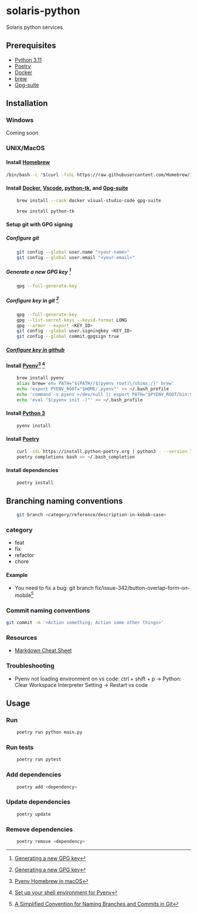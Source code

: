 # solaris-python

Solaris python services

## Prerequisites

- [Python 3.11](https://docs.python.org/3/)
- [Poetry](https://python-poetry.org/docs/#installation)
- [Docker](https://docs.docker.com/get-docker/)
- [brew](https://brew.sh/)
- [Gpg-suite](https://gpgtools.org/)

## Installation

### Windows

Coming soon

### UNIX/MacOS

#### Install [Homebrew](https://brew.sh/)

```sh
/bin/bash -c "$(curl -fsSL https://raw.githubusercontent.com/Homebrew/install/HEAD/install.sh)"
```

#### Install [Docker](https://docs.docker.com/), [Vscode](https://code.visualstudio.com/docs), [python-tk](https://docs.python.org/es/3/library/tkinter.html), and [Gpg-suite](https://gpgtools.org/)

```sh
    brew install --cask docker visual-studio-code gpg-suite
```

```sh
    brew install python-tk
```

#### Setup git with GPG signing

##### Configure git

```sh
    git config --global user.name "<your-name>"
    git config --global user.email "<your-email>"
```

##### Generate a new GPG key [^1]

```sh
    gpg --full-generate-key
```

##### Configure key in git [^1]

```sh
    gpg --full-generate-key
    gpg --list-secret-keys --keyid-format LONG
    gpg --armor --export <KEY_ID>
    git config --global user.signingkey <KEY_ID>
    git config --global commit.gpgsign true
```

##### [Configure key in github](https://docs.github.com/en/authentication/managing-commit-signature-verification/adding-a-gpg-key-to-your-github-account)

[^1]: [Generating a new GPG key](https://docs.github.com/en/authentication/managing-commit-signature-verification/generating-a-new-gpg-key)

#### Install [Pyenv](https://github.com/pyenv/pyenv)[^2] [^3]

```sh
    brew install pyenv
    alias brew='env PATH="${PATH//$(pyenv root)\/shims:/}" brew'
    echo 'export PYENV_ROOT="$HOME/.pyenv"' >> ~/.bash_profile
    echo 'command -v pyenv >/dev/null || export PATH="$PYENV_ROOT/bin:$PATH"' >> ~/.bash_profile
    echo 'eval "$(pyenv init -)"' >> ~/.bash_profile
```

[^2]: [Pyenv Homebrew in macOS](https://github.com/pyenv/pyenv#homebrew-in-macos)

[^3]: [Set up your shell environment for Pyenv](https://github.com/pyenv/pyenv#set-up-your-shell-environment-for-pyenv)

#### Install [Python 3](https://docs.python.org/3/)

```sh
    pyenv install
```

#### Install [Poetry](https://python-poetry.org/docs/#installation)

```sh
    curl -sSL https://install.python-poetry.org | python3 - --version 1.6.1
    poetry completions bash >> ~/.bash_completion
```

#### Install dependencies

```sh
    poetry install
```

## Branching naming conventions

```sh
    git branch <category/reference/description-in-kebab-case>
```

### category

- feat
- fix
- refactor
- chore

#### Example

- You need to fix a bug: git branch fix/issue-342/button-overlap-form-on-mobile[^4]
  
[^4]: [A Simplified Convention for Naming Branches and Commits in Git](https://dev.to/varbsan/a-simplified-convention-for-naming-branches-and-commits-in-git-il4)

### Commit naming conventions

```sh
git commit -m '<Action something; Action some other things>'
```

### Resources

- [Markdown Cheat Sheet](https://www.markdownguide.org/cheat-sheet/)

### Troubleshooting

- Pyenv not loading environment on vs code: ctrl + shift + p -> Python: Clear Workspace Interpreter Setting -> Restart vs code

## Usage

### Run

```sh
    poetry run python main.py
```

### Run tests

```sh
    poetry run pytest
```

### Add dependencies

```sh
    poetry add <dependency>
```

### Update dependencies

```sh
    poetry update
```

### Remove dependencies

```sh
    poetry remove <dependency>
```
